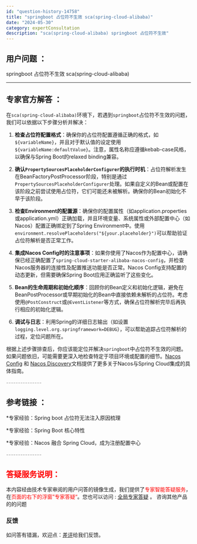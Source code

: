 ```yaml
---
id: "question-history-14758"
title: "springboot 占位符不生效 sca(spring-cloud-alibaba)"
date: "2024-05-30"
category: expertConsultation
description: "sca(spring-cloud-alibaba) springboot 占位符不生效"
---
```


## 用户问题 ： 
 springboot 占位符不生效 sca(spring-cloud-alibaba) 

---------------
## 专家官方解答 ：

在`sca(spring-cloud-alibaba)`环境下，若遇到`springboot`占位符不生效的问题，我们可以依据以下步骤分析并解决：

1. **检查占位符配置格式**：确保你的占位符配置遵循正确的格式，如`${variableName}`，并且对于默认值的设定使用`${variableName:defaultValue}`。注意，属性名称应遵循kebab-case风格，以确保与Spring Boot的relaxed binding兼容。

2. **确认`PropertySourcesPlaceholderConfigurer`的执行时机**：占位符解析发生在BeanFactoryPostProcessor阶段，特别是通过`PropertySourcesPlaceholderConfigurer`处理。如果自定义的Bean或配置在该阶段之前尝试使用占位符，它们可能还未被解析。确保你的Bean初始化不早于该阶段。

3. **检查Environment的配置源**：确保你的配置属性（如application.properties或application.yml）正确加载，并且环境变量、系统属性或外部配置中心（如Nacos）配置正确绑定到了Spring Environment中。使用`environment.resolvePlaceholders("${your.placeholder}")`可以帮助验证占位符解析是否正常工作。

4. **集成Nacos Config时的注意事项**：如果你使用了Nacos作为配置中心，请确保已经正确配置了`spring-cloud-starter-alibaba-nacos-config`，并检查Nacos服务器的连接性及配置推送功能是否正常。Nacos Config支持配置的动态更新，但需要确保Spring Boot应用正确监听了这些变化。

5. **Bean的生命周期和初始化顺序**：回顾你的Bean定义和初始化逻辑，避免在BeanPostProcessor或早期初始化的Bean中直接依赖未解析的占位符。考虑使用`@PostConstruct`或`@EventListener`等方式，确保占位符解析完毕后再执行相应的初始化逻辑。

6. **调试与日志**：利用Spring的详细日志输出（如设置`logging.level.org.springframework=DEBUG`），可以帮助追踪占位符解析的过程，定位问题所在。

根据上述步骤排查后，你应该能定位并解决`springboot`中占位符不生效的问题。如果问题依旧，可能需要更深入地检查特定于项目环境或配置的细节。[Nacos Config](https://github.com/spring-cloud-incubator/spring-cloud-alibaba/wiki/Nacos-config) 和 [Nacos Discovery](https://github.com/spring-cloud-incubator/spring-cloud-alibaba/wiki/Nacos-discovery)文档提供了更多关于Nacos与Spring Cloud集成的具体指南。


<font color="#949494">---------------</font> 


## 参考链接 ：

*专家经验：Spring boot 占位符无法注入原因梳理 
 
 *专家经验：Spring Boot 核心特性 
 
 *专家经验：Nacos 融合 Spring Cloud，成为注册配置中心 


 <font color="#949494">---------------</font> 
 


## <font color="#FF0000">答疑服务说明：</font> 

本内容经由技术专家审阅的用户问答的镜像生成，我们提供了<font color="#FF0000">专家智能答疑服务</font>，在<font color="#FF0000">页面的右下的浮窗”专家答疑“</font>。您也可以访问 : [全局专家答疑](https://opensource.alibaba.com/chatBot) 。 咨询其他产品的的问题

### 反馈
如问答有错漏，欢迎点：[差评](https://ai.nacos.io/user/feedbackByEnhancerGradePOJOID?enhancerGradePOJOId=14760)给我们反馈。

